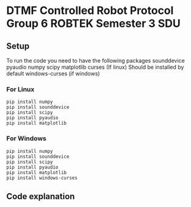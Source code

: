 # DTMF Controlled Robot Protocol Group 6 ROBTEK Semester 3 SDU

## Setup
To run the code you need to have the following packages
sounddevice
pyaudio
numpy 
scipy
matplotlib
curses (If linux) Should be installed by default
windows-curses (if windows)

### For Linux
```
pip install numpy
pip install sounddevice
pip install scipy
pip install pyaudio
pip install matplotlib
```
### For Windows
```
pip install numpy
pip install sounddevice
pip install scipy
pip install pyaudio
pip install matplotlib
pip install windows-curses
```

## Code explanation